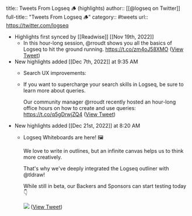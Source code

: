 title:: Tweets From Logseq 🪵 (highlights)
author:: [[@logseq on Twitter]]
full-title:: "Tweets From Logseq 🪵"
category:: #tweets
url:: https://twitter.com/logseq

- Highlights first synced by [[Readwise]] [[Nov 19th, 2022]]
	- In this hour-long session, @rroudt shows you all the basics of Logseq to hit the ground running.
	  https://t.co/zm4oJ58XMO ([View Tweet](https://twitter.com/logseq/status/1507381066637660161))
- New highlights added [[Dec 7th, 2022]] at 9:35 AM
	- Search UX improvements:
	- If you want to supercharge your search skills in Logseq, be sure to learn more about queries.
	  
	  Our community manager @rroudt recently hosted an hour-long office hours on how to create and use queries:
	  https://t.co/q5gDrwjZQ4 ([View Tweet](https://twitter.com/logseq/status/1517519150846984192))
- New highlights added [[Dec 21st, 2022]] at 8:20 AM
	- Logseq Whiteboards are here! 🖼️
	  
	  We love to write in outlines, but an infinite canvas helps us to think more creatively.
	  
	  That's why we've deeply integrated the Logseq outliner with @tldraw!
	  
	  While still in beta, our Backers and Sponsors can start testing today👇 
	  
	  ![](https://pbs.twimg.com/media/FkbnQWGVEAARC_q.jpg) ([View Tweet](https://twitter.com/logseq/status/1605224589046386689))